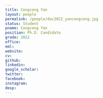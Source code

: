 ```yaml
---
title: Congcong Yan
layout: people
permalink: /people/doc2022_yancongcong.jpg
status: Student
pname: Congcong Yan
position: Ph.D. Candidate
grade: 2022
office: 
eml: 
website: 
cv: 
github: 
linkedin:
google_scholar: 
twitter: 
facebook: 
instagram:
desp: 
---
```

